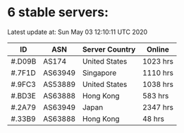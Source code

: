 # 6 stable servers:

Latest update at: Sun May 03 12:10:11 UTC 2020

| ID | ASN | Server Country | Online |
| -- | --- | -------------- | ------ |
| #.D09B | AS174 | United States | 1023 hrs |
| #.7F1D | AS63949 | Singapore | 1110 hrs |
| #.9FC3 | AS53889 | United States | 1038 hrs |
| #.BD3E | AS63888 | Hong Kong | 583 hrs |
| #.2A79 | AS63949 | Japan | 2347 hrs |
| #.33B9 | AS63888 | Hong Kong | 48 hrs |

